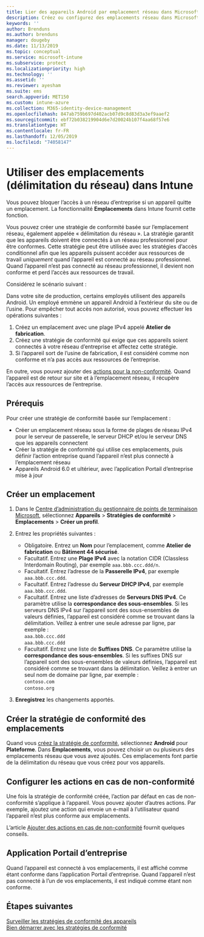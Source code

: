```yaml
---
title: Lier des appareils Android par emplacement réseau dans Microsoft Intune - Azure | Microsoft Docs
description: Créez ou configurez des emplacements réseau dans Microsoft Intune pour les appareils Android. Vous pouvez marquer des appareils comme non conformes en fonction de l’emplacement réseau de l’appareil. Si l’appareil sort de l’emplacement réseau, vous pouvez bloquer l’accès aux ressources de l’entreprise.
keywords: ''
author: Brenduns
ms.author: brenduns
manager: dougeby
ms.date: 11/13/2019
ms.topic: conceptual
ms.service: microsoft-intune
ms.subservice: protect
ms.localizationpriority: high
ms.technology: ''
ms.assetid: ''
ms.reviewer: ayesham
ms.suite: ems
search.appverid: MET150
ms.custom: intune-azure
ms.collection: M365-identity-device-management
ms.openlocfilehash: 847ab759b697d402acb07d9c8d83d3a3ef9aaef2
ms.sourcegitcommit: ebf72b038219904d6e7d20024b107f4aa68f57e6
ms.translationtype: HT
ms.contentlocale: fr-FR
ms.lasthandoff: 12/05/2019
ms.locfileid: "74058147"
---
```

# <a name="use-locations-network-fence-in-intune"></a>Utiliser des emplacements (délimitation du réseau) dans Intune

Vous pouvez bloquer l’accès à un réseau d’entreprise si un appareil quitte un emplacement. La fonctionnalité **Emplacements** dans Intune fournit cette fonction. 

Vous pouvez créer une stratégie de conformité basée sur l’emplacement réseau, également appelée « délimitation du réseau ». La stratégie garantit que les appareils doivent être connectés à un réseau professionnel pour être conformes. Cette stratégie peut être utilisée avec les stratégies d’accès conditionnel afin que les appareils puissent accéder aux ressources de travail *uniquement* quand l’appareil est connecté au réseau professionnel. Quand l’appareil n’est pas connecté au réseau professionnel, il devient non conforme et perd l’accès aux ressources de travail.

Considérez le scénario suivant :

Dans votre site de production, certains employés utilisent des appareils Android. Un employé emmène un appareil Android à l’extérieur du site ou de l’usine. Pour empêcher tout accès non autorisé, vous pouvez effectuer les opérations suivantes :

1. Créez un emplacement avec une plage IPv4 appelé **Atelier de fabrication**.
2. Créez une stratégie de conformité qui exige que ces appareils soient connectés à votre réseau d’entreprise et affectez cette stratégie.
3. Si l’appareil sort de l’usine de fabrication, il est considéré comme non conforme et n’a pas accès aux ressources de l’entreprise.

En outre, vous pouvez ajouter des [actions pour la non-conformité](#configure-the-actions-for-noncompliance). Quand l’appareil est de retour sur site et à l’emplacement réseau, il récupère l’accès aux ressources de l’entreprise.

## <a name="prerequisites"></a>Prérequis

Pour créer une stratégie de conformité basée sur l’emplacement :

- Créer un emplacement réseau sous la forme de plages de réseau IPv4 pour le serveur de passerelle, le serveur DHCP et/ou le serveur DNS que les appareils connectent
- Créer la stratégie de conformité qui utilise ces emplacements, puis définir l’action entreprise quand l’appareil n’est plus connecté à l’emplacement réseau
- Appareils Android 6.0 et ultérieur, avec l’application Portail d’entreprise mise à jour

## <a name="create-a-location"></a>Créer un emplacement

1. Dans le [Centre d’administration du gestionnaire de points de terminaison Microsoft](https://go.microsoft.com/fwlink/?linkid=2109431), sélectionnez **Appareils** > **Stratégies de conformité** > **Emplacements** > **Créer un profil**.

2. Entrez les propriétés suivantes :  

   - Obligatoire. Entrez un **Nom** pour l’emplacement, comme **Atelier de fabrication** ou **Bâtiment 44 sécurisé**.
   - Facultatif. Entrez une **Plage IPv4** avec la notation CIDR (Classless Interdomain Routing), par exemple `aaa.bbb.ccc.ddd/n`.
   - Facultatif. Entrez l’adresse de la **Passerelle IPv4**, par exemple `aaa.bbb.ccc.ddd`.
   - Facultatif. Entrez l’adresse du **Serveur DHCP IPv4**, par exemple `aaa.bbb.ccc.ddd`.
   - Facultatif. Entrez une liste d’adresses de **Serveurs DNS IPv4**. Ce paramètre utilise la **correspondance des sous-ensembles**. Si les serveurs DNS IPv4 sur l’appareil sont des sous-ensembles de valeurs définies, l’appareil est considéré comme se trouvant dans la délimitation. Veillez à entrer une seule adresse par ligne, par exemple :  
     `aaa.bbb.ccc.ddd`  
     `aaa.bbb.ccc.ddd`
   - Facultatif. Entrez une liste de **Suffixes DNS**. Ce paramètre utilise la **correspondance des sous-ensembles**. Si les suffixes DNS sur l’appareil sont des sous-ensembles de valeurs définies, l’appareil est considéré comme se trouvant dans la délimitation. Veillez à entrer un seul nom de domaine par ligne, par exemple :  
     `contoso.com`  
     `contoso.org`

3. **Enregistrez** les changements apportés.

## <a name="create-the-location-compliance-policy"></a>Créer la stratégie de conformité des emplacements

Quand vous [créez la stratégie de conformité](create-compliance-policy.md), sélectionnez **Android** pour **Plateforme**. Dans **Emplacements**, vous pouvez choisir un ou plusieurs des emplacements réseau que vous avez ajoutés. Ces emplacements font partie de la délimitation du réseau que vous créez pour vos appareils.

## <a name="configure-the-actions-for-noncompliance"></a>Configurer les actions en cas de non-conformité

Une fois la stratégie de conformité créée, l’action par défaut en cas de non-conformité s’applique à l’appareil. Vous pouvez ajouter d’autres actions. Par exemple, ajoutez une action qui envoie un e-mail à l’utilisateur quand l’appareil n’est plus conforme aux emplacements.

L’article [Ajouter des actions en cas de non-conformité](actions-for-noncompliance.md) fournit quelques conseils.

## <a name="company-portal-app"></a>Application Portail d’entreprise

Quand l’appareil est connecté à vos emplacements, il est affiché comme étant conforme dans l’application Portail d’entreprise. Quand l’appareil n’est pas connecté à l’un de vos emplacements, il est indiqué comme étant non conforme.

## <a name="next-steps"></a>Étapes suivantes

[Surveiller les stratégies de conformité des appareils](compliance-policy-monitor.md)  
[Bien démarrer avec les stratégies de conformité](device-compliance-get-started.md)
